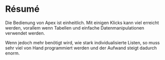 # Résumé

<!-- todo -->

Die Bedienung von Apex ist einheitlich. Mit einigen Klicks kann viel erreicht werden, 
vorallem wenn Tabellen und einfache Datenmanipulationen verwendet werden.

Wenn jedoch mehr benötigt wird, wie stark individualisierte Listen, so muss sehr viel von Hand
programmiert werden und der Aufwand steigt dadurch enorm.

